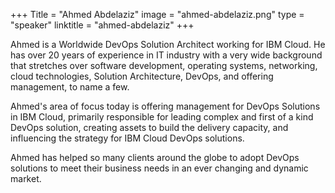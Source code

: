 +++ 
Title = "Ahmed  Abdelaziz" 
image = "ahmed-abdelaziz.png"
type = "speaker" 
linktitle = "ahmed-abdelaziz" 
+++

Ahmed is a Worldwide DevOps Solution Architect working for IBM Cloud. He has over 20 years of experience in IT industry with a very wide background that stretches over software development, operating systems, networking, cloud technologies, Solution Architecture, DevOps, and offering management, to name a few. 

Ahmed's area of focus today is offering management for DevOps Solutions in IBM Cloud, primarily responsible for leading complex and first of a kind DevOps solution, creating assets to build the delivery capacity, and influencing the strategy for IBM Cloud DevOps solutions. 

Ahmed has helped so many clients around the globe to adopt DevOps solutions to meet their business needs in an ever changing and dynamic market.
